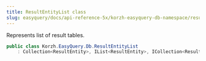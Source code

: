 ```yaml
---
title: ResultEntityList class
slug: easyquery/docs/api-reference-5x/korzh-easyquery-db-namespace/resultentitylist-class
---
```



Represents list of result tables.
```csharp
public class Korzh.EasyQuery.Db.ResultEntityList
    : Collection<ResultEntity>, IList<ResultEntity>, ICollection<ResultEntity>, IEnumerable<ResultEntity>, IEnumerable, IList, ICollection, IReadOnlyList<ResultEntity>, IReadOnlyCollection<ResultEntity>

```